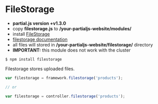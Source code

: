 # FileStorage

- __partial.js version +v1.3.0__
- copy **filestorage.js** to __/your-partialjs-website/modules/__
- install [FileStorage](https://github.com/petersirka/node-filestorage)
- [filestorage documentation](https://github.com/petersirka/node-filestorage)
- all files will stored in __/your-partialjs-website/filestorage/__ directory
- __IMPORTANT:__ this module does not work with the cluster

```
$ npm install filestorage
```

Filestorage stores uploaded files.

```js
var filestorage = framework.filestorage('products');

// or

var filestorage = controller.filestorage('products');
```